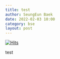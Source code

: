 ```yaml
---
title: test
author: SeungEun Baek
date: 2022-02-03 10:00 
category: bse
layout: post
---
```

[![Hits](https://hits.seeyoufarm.com/api/count/incr/badge.svg?url=https%3A%2F%2Fdev-seungeun.github.io%2F3movie%2Ftest%2F&count_bg=%23B6B2B5&title_bg=%23555555&icon=&icon_color=%23919191&title=hits&edge_flat=false)](https://hits.seeyoufarm.com)

test
